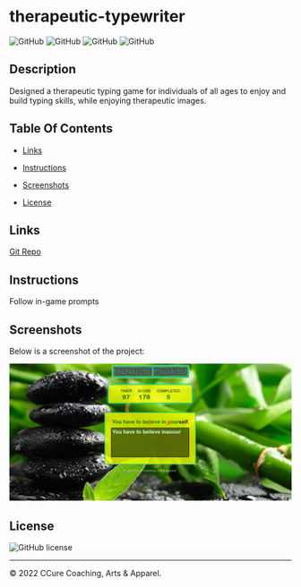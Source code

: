 # therapeutic-typewriter

![GitHub](https://img.shields.io/github/repo-size/asantercureton/therapeutic-typewriter?style=plastic) ![GitHub](https://img.shields.io/github/last-commit/asantercureton/therapeutic-typewriter?style=plastic) ![GitHub](https://img.shields.io/github/languages/top/asantercureton/therapeutic-typewriter?style=plastic) ![GitHub](https://img.shields.io/github/followers/asantercureton?style=social)

## Description
Designed a therapeutic typing game for individuals of all ages to enjoy and build typing skills, while enjoying therapeutic images.

## Table Of Contents
* [Links](#links)

* [Instructions](#instructions)

* [Screenshots](#screenshots)

* [License](#license)


## Links
[Git Repo](https://github.com/asantercureton/therapeutic-typing)

<!-- [Heroku Link]() -->


## Instructions
Follow in-game prompts


## Screenshots
Below is a screenshot of the project:

![Image of HomePage](./assets/images/homescreen-new.jpg)

## License
![GitHub license](https://img.shields.io/badge/license-ISC-blue.svg)

---
© 2022 CCure Coaching, Arts & Apparel.